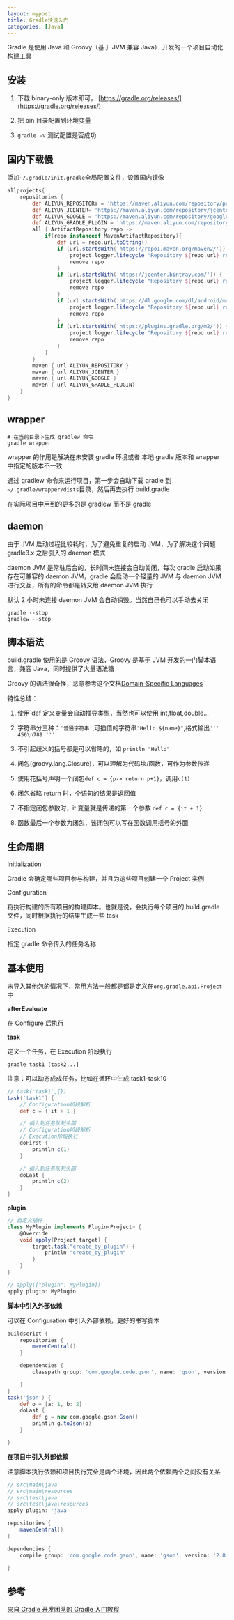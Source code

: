 ```yaml
---
layout: mypost
title: Gradle快速入门
categories: [Java]
---
```


Gradle 是使用 Java 和 Groovy（基于 JVM 兼容 Java） 开发的一个项目自动化构建工具

## 安装

1. 下载 binary-only 版本即可， [https://gradle.org/releases/](https://gradle.org/releases/)

2. 把 bin 目录配置到环境变量

3. `gradle -v` 测试配置是否成功

## 国内下载慢

添加`~/.gradle/init.gradle`全局配置文件，设置国内镜像

```groovy
allprojects{
    repositories {
        def ALIYUN_REPOSITORY = 'https://maven.aliyun.com/repository/public/'
        def ALIYUN_JCENTER= 'https://maven.aliyun.com/repository/jcenter/'
        def ALIYUN_GOOGLE = 'https://maven.aliyun.com/repository/google/'
        def ALIYUN_GRADLE_PLUGIN = 'https://maven.aliyun.com/repository/gradle-plugin/'
        all { ArtifactRepository repo ->
            if(repo instanceof MavenArtifactRepository){
                def url = repo.url.toString()
                if (url.startsWith('https://repo1.maven.org/maven2/')) {
                    project.logger.lifecycle "Repository ${repo.url} replaced by $ALIYUN_REPOSITORY."
                    remove repo
                }
                if (url.startsWith('https://jcenter.bintray.com/')) {
                    project.logger.lifecycle "Repository ${repo.url} replaced by $ALIYUN_JCENTER."
                    remove repo
                }
                if (url.startsWith('https://dl.google.com/dl/android/maven2/')) {
                    project.logger.lifecycle "Repository ${repo.url} replaced by $ALIYUN_GOOGLE."
                    remove repo
                }
                if (url.startsWith('https://plugins.gradle.org/m2/')) {
                    project.logger.lifecycle "Repository ${repo.url} replaced by $ALIYUN_GRADLE_PLUGIN."
                    remove repo
                }
            }
        }
        maven { url ALIYUN_REPOSITORY }
        maven { url ALIYUN_JCENTER }
        maven { url ALIYUN_GOOGLE }
        maven { url ALIYUN_GRADLE_PLUGIN}
    }
}
```

## wrapper

```
# 在当前目录下生成 gradlew 命令
gradle wrapper
```

wrapper 的作用是解决在未安装 gradle 环境或者 本地 gradle 版本和 wrapper 中指定的版本不一致

通过 gradlew 命令来运行项目，第一步会自动下载 gradle 到`~/.gradle/wrapper/dists`目录，然后再去执行 build.gradle

在实际项目中用到的更多的是 gradlew 而不是 gradle

## daemon

由于 JVM 启动过程比较耗时，为了避免重复的启动 JVM，为了解决这个问题 gradle3.x 之后引入的 daemon 模式

daemon JVM 是常驻后台的，长时间未连接会自动关闭，每次 gradle 启动如果存在可兼容的 daemon JVM，gradle 会启动一个轻量的 JVM 与 daemon JVM 进行交互，所有的命令都是转交给 daemon JVM 执行

默认 2 小时未连接 daemon JVM 会自动销毁。当然自己也可以手动去关闭

```
gradle --stop
gradlew --stop
```

## 脚本语法

build.gradle 使用的是 Groovy 语法，Groovy 是基于 JVM 开发的一门脚本语言，兼容 Java，同时提供了大量语法糖

Groovy 的语法很奇怪，恶意参考这个文档[Domain-Specific Languages](http://www.groovy-lang.org/dsls.html)

特性总结：

1. 使用 def 定义变量会自动推导类型，当然也可以使用 int,float,double...

2. 字符串分三种：`'普通字符串'`,可插值的字符串`"Hello ${name}"`,格式输出`''' 456\n789 '''`

3. 不引起歧义的括号都是可以省略的，如 `println "Hello"`

4. 闭包(groovy.lang.Closure)，可以理解为代码块/函数，可作为参数传递

5. 使用花括号声明一个闭包`def c = {p-> return p+1}`，调用`c(1)`

6. 闭包省略 return 时，个语句的结果是返回值

7. 不指定闭包参数时，it 变量就是传递的第一个参数 `def c = {it + 1}`

8. 函数最后一个参数为闭包，该闭包可以写在函数调用括号的外面

## 生命周期

Initialization

Gradle 会确定哪些项目参与构建，并且为这些项目创建一个 Project 实例

Configuration

将执行构建的所有项目的构建脚本。也就是说，会执行每个项目的 build.gradle 文件，同时根据执行的结果生成一些 task

Execution

指定 gradle 命令传入的任务名称

## 基本使用

未导入其他包的情况下，常用方法一般都是都是定义在`org.gradle.api.Project`中

**afterEvaluate**

在 Configure 后执行

**task**

定义一个任务，在 Execution 阶段执行

```
gradle task1 [task2...]
```

注意：可以动态成成任务，比如在循环中生成 task1-task10

```groovy
// task('task1',{})
task('task1') {
    // Configuration阶段解析
    def c = { it + 1 }

    // 插入到任务队列头部
    // Configuration阶段解析
    // Execution阶段执行
    doFirst {
        println c(1)
    }

    // 插入到任务队列头部
    doLast {
        println c(2)
    }
}
```

**plugin**

```groovy
// 自定义插件
class MyPlugin implements Plugin<Project> {
    @Override
    void apply(Project target) {
        target.task("create_by_plugin") {
            println "create_by_plugin"
        }
    }
}

// apply(["plugin": MyPlugin])
apply plugin: MyPlugin
```

**脚本中引入外部依赖**

可以在 Configuration 中引入外部依赖，更好的书写脚本

```groovy
buildscript {
    repositories {
        mavenCentral()
    }

    dependencies {
        classpath group: 'com.google.code.gson', name: 'gson', version: '2.8.6'

    }
}
task('json') {
    def o = [a: 1, b: 2]
    doLast {
        def g = new com.google.gson.Gson()
        println g.toJson(o)
    }

}
```

**在项目中引入外部依赖**

注意脚本执行依赖和项目执行完全是两个环境，因此两个依赖两个之间没有关系

```groovy
// src\main\java
// src\main\resources
// src\test\java
// src\test\java\resources
apply plugin: 'java'

repositories {
    mavenCentral()
}

dependencies {
    compile group: 'com.google.code.gson', name: 'gson', version: '2.8.6'

}
```

## 参考

[来自 Gradle 开发团队的 Gradle 入门教程](https://www.bilibili.com/video/av70568380)
